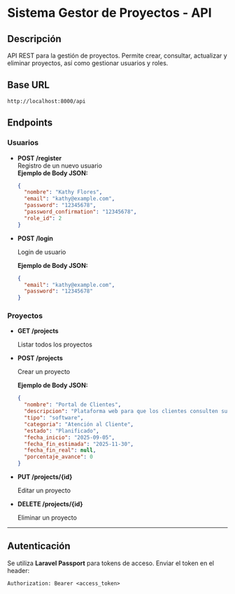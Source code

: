 # Sistema Gestor de Proyectos - API

## Descripción
API REST para la gestión de proyectos. Permite crear, consultar, actualizar y eliminar proyectos, así como gestionar usuarios y roles.

## Base URL
```
http://localhost:8000/api
```

## Endpoints

### Usuarios
* **POST /register**  
  Registro de un nuevo usuario  
  **Ejemplo de Body JSON:**
  ```json
  {
    "nombre": "Kathy Flores",
    "email": "kathy@example.com",
    "password": "12345678",
    "password_confirmation": "12345678",
    "role_id": 2
  }
  ```

* **POST /login**
  
  Login de usuario

  **Ejemplo de Body JSON:**

    ```json
    {
      "email": "kathy@example.com",
      "password": "12345678"
    }
    ```

### Proyectos

* **GET /projects**

  Listar todos los proyectos

* **POST /projects**

  Crear un proyecto

  **Ejemplo de Body JSON:**

  ```json
  {
    "nombre": "Portal de Clientes",
    "descripcion": "Plataforma web para que los clientes consulten sus pedidos y proyectos.",
    "tipo": "software",
    "categoria": "Atención al Cliente",
    "estado": "Planificado",
    "fecha_inicio": "2025-09-05",
    "fecha_fin_estimada": "2025-11-30",
    "fecha_fin_real": null,
    "porcentaje_avance": 0
  }
  ```

* **PUT /projects/{id}**

  Editar un proyecto

* **DELETE /projects/{id}**
  
  Eliminar un proyecto

---

## Autenticación

Se utiliza **Laravel Passport** para tokens de acceso.
Enviar el token en el header:

```
Authorization: Bearer <access_token>
```

